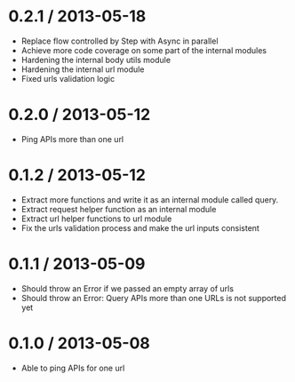 
0.2.1 / 2013-05-18
==================

  * Replace flow controlled by Step with Async in parallel
  * Achieve more code coverage on some part of the internal modules
  * Hardening the internal body utils module
  * Hardening the internal url module
  * Fixed urls validation logic

0.2.0 / 2013-05-12
==================

  * Ping APIs more than one url

0.1.2 / 2013-05-12
==================

  * Extract more functions and write it as an internal module called query.
  * Extract request helper function as an internal module
  * Extract url helper functions to url module
  * Fix the urls validation process and make the url inputs consistent

0.1.1 / 2013-05-09
==================

  * Should throw an Error if we passed an empty array of urls
  * Should throw an Error: Query APIs more than one URLs is not supported yet

0.1.0 / 2013-05-08
==================

  * Able to ping APIs for one url
